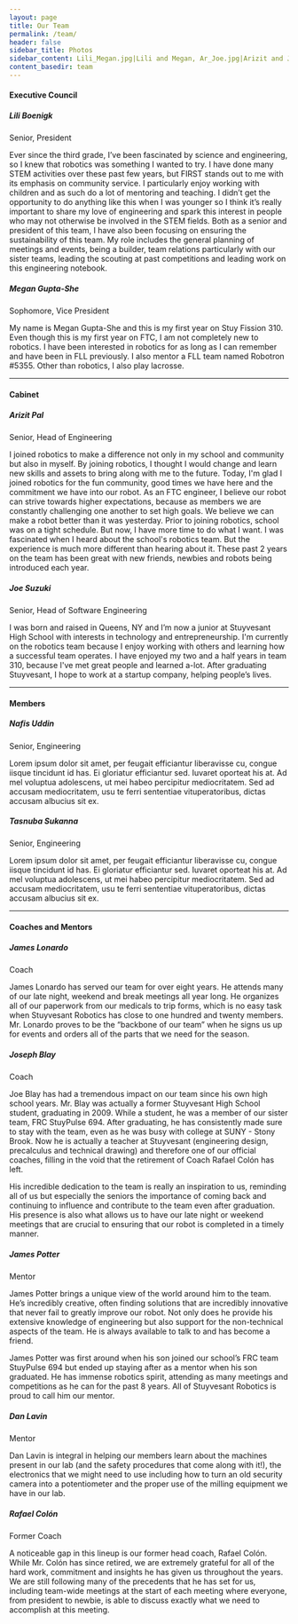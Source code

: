 ```yaml
---
layout: page
title: Our Team
permalink: /team/
header: false
sidebar_title: Photos
sidebar_content: Lili_Megan.jpg|Lili and Megan, Ar_Joe.jpg|Arizit and Joe, blay.jpg|Mr. Blay
content_basedir: team
---
```


#### Executive Council

##### Lili Boenigk
Senior, President

Ever since the third grade, I’ve been fascinated by science and engineering, so I knew that robotics was something I wanted to try. I have done many STEM activities over these past few years, but FIRST stands out to me with its emphasis on community service. I particularly enjoy working with children and as such do a lot of mentoring and teaching. I didn’t get the opportunity to do anything like this when I was younger so I think it’s really important to share my love of engineering and spark this interest in people who may not otherwise be involved in the STEM fields.  Both as a senior and president of this team, I have also been focusing on ensuring the sustainability of this team. My role includes the general planning of meetings and events, being a builder, team relations particularly with our sister teams, leading the scouting at past competitions and leading work on this engineering notebook.

##### Megan Gupta-She
Sophomore, Vice President

My name is Megan Gupta-She and this is my first year on Stuy Fission 310. Even though this is my first year on FTC, I am not completely new to robotics. I have been interested in robotics for as long as I can remember and have been in FLL previously. I also mentor a FLL team named Robotron #5355. Other than robotics, I also play lacrosse.

---

#### Cabinet

##### Arizit Pal
Senior, Head of Engineering

I joined robotics to make a difference not only in my school and community but also in myself. By joining robotics, I thought I would change and learn new skills and assets to bring along with me to the future. Today, I'm glad I joined robotics for the fun community, good times we have here and the commitment we have into our robot. As an FTC engineer, I believe our robot can strive towards higher expectations, because as members we are constantly challenging one another to set high goals. We believe we can make a robot better than it was yesterday. Prior to joining robotics, school was on a tight schedule. But now, I have more time to do what I want. I was fascinated when I heard about the school's robotics team. But the experience is much more different than hearing about it. These past 2 years on the team has been great with new friends, newbies and robots being introduced each year.

##### Joe Suzuki
Senior, Head of Software Engineering

I was born and raised in Queens, NY and I’m now a junior at Stuyvesant High School with interests in technology and entrepreneurship. I'm currently on the robotics team because I enjoy working with others and learning how a successful team operates. I have enjoyed my two and a half years in team 310, because I've met great people and learned a-lot. After graduating Stuyvesant, I hope to work at a startup company, helping people’s lives.

---

#### Members

##### Nafis Uddin
Senior, Engineering

Lorem ipsum dolor sit amet, per feugait efficiantur liberavisse cu, congue iisque tincidunt id has. Ei gloriatur efficiantur sed. Iuvaret oporteat his at. Ad mel voluptua adolescens, ut mei habeo percipitur mediocritatem. Sed ad accusam mediocritatem, usu te ferri sententiae vituperatoribus, dictas accusam albucius sit ex.


##### Tasnuba Sukanna
Senior, Engineering

Lorem ipsum dolor sit amet, per feugait efficiantur liberavisse cu, congue iisque tincidunt id has. Ei gloriatur efficiantur sed. Iuvaret oporteat his at. Ad mel voluptua adolescens, ut mei habeo percipitur mediocritatem. Sed ad accusam mediocritatem, usu te ferri sententiae vituperatoribus, dictas accusam albucius sit ex.


---

#### Coaches and Mentors

##### James Lonardo
Coach

James Lonardo has served our team for over eight years. He attends many of our late night, weekend and break meetings all year long. He organizes all of our paperwork from our medicals to trip forms, which is no easy task when Stuyvesant Robotics has close to one hundred and twenty members. Mr. Lonardo proves to be the “backbone of our team” when he signs us up for events and orders all of the parts that we need for the season.

##### Joseph Blay
Coach

Joe Blay has had a tremendous impact on our team since his own high school years. Mr. Blay was actually a former Stuyvesant High School student, graduating in 2009. While a student, he was a member of our sister team, FRC StuyPulse 694. After graduating, he has consistently made sure to stay with the team, even as he was busy with college at SUNY - Stony Brook. Now he is actually a teacher at Stuyvesant (engineering design, precalculus and technical drawing) and therefore one of our official coaches, filling in the void that the retirement of Coach Rafael Colón has left.

His incredible dedication to the team is really an inspiration to us, reminding all of us but especially the seniors the importance of coming back and continuing to influence and contribute to the team even after graduation. His presence is also what allows us to have our late night or weekend meetings that are crucial to ensuring that our robot is completed in a timely manner.

##### James Potter
Mentor

James Potter brings a unique view of the world around him to the team. He’s incredibly creative, often finding solutions that are incredibly innovative that never fail to greatly improve our robot. Not only does he provide his extensive knowledge of engineering but also support for the non-technical aspects of the team. He is always available to talk to and has become a friend.

James Potter was first around when his son joined our school’s FRC team StuyPulse 694 but ended up staying after as a mentor when his son graduated. He has immense robotics spirit, attending as many meetings and competitions as he can for the past 8 years. All of Stuyvesant Robotics is proud to call him our mentor.

##### Dan Lavin
Mentor

Dan Lavin is integral in helping our members learn about the machines present in our lab (and the safety procedures that come along with it!), the electronics that we might need to use including how to turn an old security camera into a potentiometer and the proper use of the milling equipment we have in our lab.

##### Rafael Colón
Former Coach

A noticeable gap in this lineup is our former head coach, Rafael Colón. While Mr. Colón has since retired, we are extremely grateful for all of the hard work, commitment and insights he has given us throughout the years. We are still following many of the precedents that he has set for us, including team-wide meetings at the start of each meeting where everyone, from president to newbie, is able to discuss exactly what we need to accomplish at this meeting.
